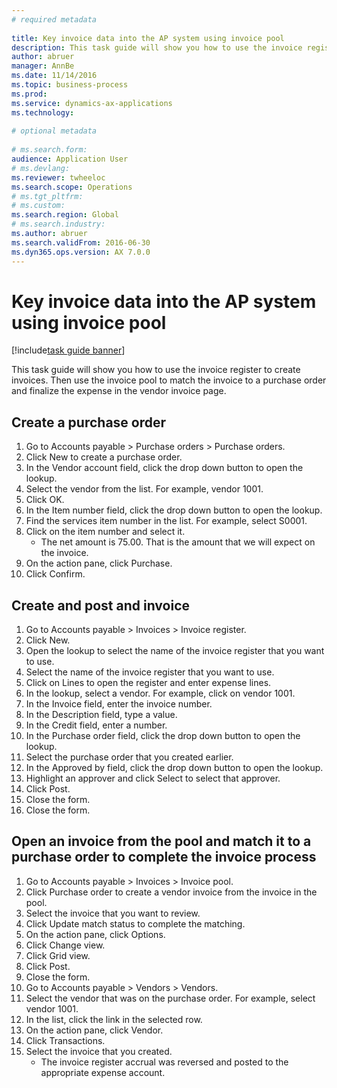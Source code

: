 ```yaml
--- 
# required metadata 
 
title: Key invoice data into the AP system using invoice pool
description: This task guide will show you how to use the invoice register to create invoices. 
author: abruer
manager: AnnBe 
ms.date: 11/14/2016
ms.topic: business-process 
ms.prod:  
ms.service: dynamics-ax-applications 
ms.technology:  
 
# optional metadata 
 
# ms.search.form:   
audience: Application User 
# ms.devlang:  
ms.reviewer: twheeloc
ms.search.scope: Operations 
# ms.tgt_pltfrm:  
# ms.custom:  
ms.search.region: Global
# ms.search.industry: 
ms.author: abruer
ms.search.validFrom: 2016-06-30 
ms.dyn365.ops.version: AX 7.0.0 
---
```

# Key invoice data into the AP system using invoice pool

[!include[task guide banner](../../includes/task-guide-banner.md)]

This task guide will show you how to use the invoice register to create invoices.  Then use the invoice pool to match the invoice to a purchase order and finalize the expense in the vendor invoice page.


## Create a purchase order
1. Go to Accounts payable > Purchase orders > Purchase orders.
2. Click New to create a purchase order.
3. In the Vendor account field, click the drop down button to open the lookup.
4. Select the vendor from the list. For example, vendor 1001.
5. Click OK.
6. In the Item number field, click the drop down button to open the lookup.
7. Find the services item number in the list. For example, select S0001.
8. Click on the item number and select it.
    * The net amount is 75.00.  That is the amount that we will expect on the invoice.  
9. On the action pane, click Purchase.
10. Click Confirm.

## Create and post and invoice
1. Go to Accounts payable > Invoices > Invoice register.
2. Click New.
3. Open the lookup to select the name of the invoice register that you want to use.
4. Select the name of the invoice register that you want to use.
5. Click on Lines to open the register and enter expense lines.
6. In the lookup, select a vendor. For example, click on vendor 1001.
7. In the Invoice field, enter the invoice number.
8. In the Description field, type a value.
9. In the Credit field, enter a number.
10. In the Purchase order field, click the drop down button to open the lookup.
11. Select the purchase order that you created earlier.
12. In the Approved by field, click the drop down button to open the lookup.
13. Highlight an approver and click Select to select that approver.
14. Click Post.
15. Close the form.
16. Close the form.

## Open an invoice from the pool and match it to a purchase order to complete the invoice process
1. Go to Accounts payable > Invoices > Invoice pool.
2. Click Purchase order to create a vendor invoice from the invoice in the pool.
3. Select the invoice that you want to review.
4. Click Update match status to complete the matching.
5. On the action pane, click Options.
6. Click Change view.
7. Click Grid view.
8. Click Post.
9. Close the form.
10. Go to Accounts payable > Vendors > Vendors.
11. Select the vendor that was on the purchase order. For example, select vendor 1001.
12. In the list, click the link in the selected row.
13. On the action pane, click Vendor.
14. Click Transactions.
15. Select the invoice that you created.
    * The invoice register accrual was reversed and posted to the appropriate expense account.  

